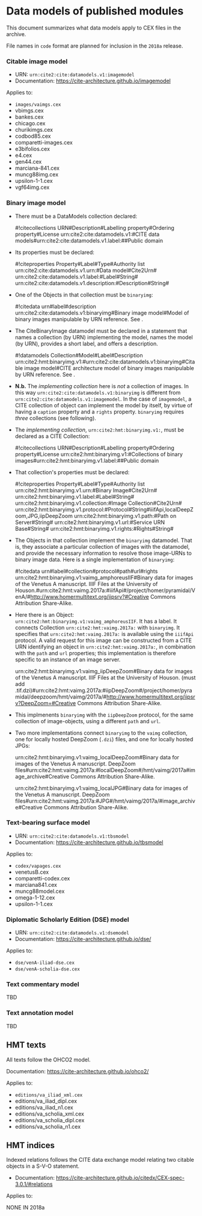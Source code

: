 
# Data models of published modules

This document summarizes what data models apply to CEX files in the archive.

File names in `code` format are planned for inclusion in the `2018a` release.

### Citable image model

-  URN: `urn:cite2:cite:datamodels.v1:imagemodel`
-  Documentation:  <https://cite-architecture.github.io/imagemodel>

Applies to:

-   `images/vaimgs.cex`
-   vbimgs.cex
-   bankes.cex
-   chicago.cex
-   churikimgs.cex
-   codbod85.cex
-   comparetti-images.cex
-   e3bifolios.cex
-   e4.cex
-   gen44.cex
-   marciana-841.cex
-   muncg88img.cex
-   upsilon-1-1.cex
-   vgf64img.cex

### Binary image model

- There must be a DataModels collection declared:

   #!citecollections
   URN#Description#Labelling property#Ordering property#License
   urn:cite2:cite:datamodels.v1:#CITE data models#urn:cite2:cite:datamodels.v1.label:##Public domain

- Its properties must be declared:

    #!citeproperties
    Property#Label#Type#Authority list
    urn:cite2:cite:datamodels.v1.urn:#Data model#Cite2Urn#
    urn:cite2:cite:datamodels.v1.label:#Label#String#
    urn:cite2:cite:datamodels.v1.description:#Description#String#

- One of the Objects in that collection must be `binaryimg`:

    #!citedata
    urn#label#description
    urn:cite2:cite:datamodels.v1:binaryimg#Binary image model#Model of binary images manipulable by URN reference.  See <TBA>.


- The CiteBinaryImage datamodel must be declared in a statement that names a collection (by URN) implementing the model, names the model (by URN), provides a short label, and offers a description.

    #!datamodels
    Collection#Model#Label#Description
    urn:cite2:hmt:binaryimg.v1:#urn:cite2:cite:datamodels.v1:binaryimg#Citable image model#CITE architecture model of binary images manipulable by URN reference.  See <TBA>.

-  **N.b.** The *implementing collection* here is *not* a collection of images. In this way `urn:cite2:cite:datamodels.v1:binaryimg` is different from `urn:cite2:cite:datamodels.v1:imagemodel`. In the case of `imagemodel`, a CITE collection of object can implement the model by itself, by virtue of having a `caption` property and a `rights` property. `binaryimg` requires *three* collections (see following).

- The *implementing collection*, `urn:cite2:hmt:binaryimg.v1:`, must be declared as a CITE Collection:

    #!citecollections
    URN#Description#Labelling property#Ordering property#License
    urn:cite2:hmt:binaryimg.v1:#Collections of binary images#urn:cite2:hmt:binaryimg.v1.label:##Public domain

- That collection's properties must be declared:

    #!citeproperties
    Property#Label#Type#Authority list
    urn:cite2:hmt:binaryimg.v1.urn:#Binary Image#Cite2Urn#
    urn:cite2:hmt:binaryimg.v1.label:#Label#String#
    urn:cite2:hmt:binaryimg.v1.collection:#Image Collection#Cite2Urn#
    urn:cite2:hmt:binaryimg.v1.protocol:#Protocol#String#iiifApi,localDeepZoom,JPG,iipDeepZoom
    urn:cite2:hmt:binaryimg.v1.path:#Path on Server#String#
    urn:cite2:hmt:binaryimg.v1.url:#Service URN Base#String#
    urn:cite2:hmt:binaryimg.v1.rights:#Rights#String#

- The Objects in that collection implement the `binaryimg` datamodel. That is, they associate a particular collection of images with the datamodel, and provide the necessary information to resolve those image-URNs to binary image data. Here is a single implementation of `binaryimg`:

    #!citedata
    urn#label#collection#protocol#path#url#rights
    urn:cite2:hmt:binaryimg.v1:vaimg_amphoreusIIF#Binary data for images of the Venetus A manuscript. IIIF Files at the University of Houson.#urn:cite2:hmt:vaimg.2017a:#iiifApi#/project/homer/pyramidal/VenA/#http://www.homermultitext.org/iipsrv?#Creative Commons Attribution Share-Alike.

- Here there is an Object: `urn:cite2:hmt:binaryimg.v1:vaimg_amphoreusIIF`. It has a label. It connects Collection `urn:cite2:hmt:vaimg.2017a:` with `binaryimg`. It specifies that `urn:cite2:hmt:vaimg.2017a:` is available using the `iiifApi` protocol. A valid request for this image can be constructed from a CITE URN identifying an object in `urn:cite2:hmt:vaimg.2017a:`, in combination with the `path` and `url` properties; this implementation is therefore specific to an instance of an image server.

    urn:cite2:hmt:binaryimg.v1:vaimg_iipDeepZoom#Binary data for images of the Venetus A manuscript. IIIF Files at the University of Houson. (must add .tif.dzi)#urn:cite2:hmt:vaimg.2017a:#iipDeepZoom#/project/homer/pyramidal/deepzoom/hmt/vaimg/2017a/#http://www.homermultitext.org/iipsrv?DeepZoom=#Creative Commons Attribution Share-Alike.

- This implmenents `binaryimg` with the `iipDeepZoom` protocol, for the same collection of image-objects, using a different `path` and `url`.

- Two more implementations connect `binaryimg` to the `vaimg` collection, one for locally hosted DeepZoom (`.dzi`) files, and one for locally hosted JPGs:

    urn:cite2:hmt:binaryimg.v1:vaimg_localDeepZoom#Binary data for images of the Venetus A manuscript. DeepZoom files#urn:cite2:hmt:vaimg.2017a:#localDeepZoom#/hmt/vaimg/2017a#image_archive#Creative Commons Attribution Share-Alike.

    urn:cite2:hmt:binaryimg.v1:vaimg_localJPG#Binary data for images of the Venetus A manuscript. DeepZoom files#urn:cite2:hmt:vaimg.2017a:#JPG#/hmt/vaimg/2017a/#image_archive#Creative Commons Attribution Share-Alike.


### Text-bearing surface model


-   URN: `urn:cite2:cite:datamodels.v1:tbsmodel`
-   Documentation:  <https://cite-architecture.github.io/tbsmodel>

Applies to:


-   `codex/vapages.cex`
-   venetusB.cex
-   comparetti-codex.cex
-   marciana841.cex
-   muncg88model.cex
-   omega-1-12.cex
-   upsilon-1-1.cex


### Diplomatic Scholarly Edition (DSE) model

-  URN: `urn:cite2:cite:datamodels.v1:dsemodel`
-  Documentation:  <https://cite-architecture.github.io/dse/>


Applies to:

-  `dse/venA-iliad-dse.cex`
-  `dse/venA-scholia-dse.cex`



### Text commentary model

TBD


### Text annotation model

TBD




## HMT texts

All texts follow the OHCO2 model.

Documentation:  <https://cite-architecture.github.io/ohco2/>


Applies to:


- `editions/va_iliad_xml.cex`
-  editions/va_iliad_dipl.cex
-  editions/va_iliad_n1.cex
-  editions/va_scholia_xml.cex
-  editions/va_scholia_dipl.cex
-  editions/va_scholia_n1.cex


## HMT indices

Indexed relations follows the CITE data exchange model relating two citable objects in a S-V-O statement.

-   Documentation:  <https://cite-architecture.github.io/citedx/CEX-spec-3.0.1/#relations>

Applies to:

NONE IN 2018a
